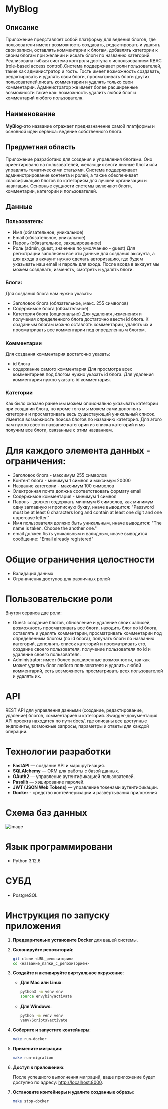 # MyBlog
## Описание
  Приложение представляет собой платформу для ведения блогов, где пользователи имеют возможность создавать, редактировать и удалять свои записи, оставлять комментарии к блогам, добавлять категории к своим блогам при желании и искать блоги по названию категорий.
  Реализована гибкая система контроля доступа с использованием RBAC (role-based access control).Система поддерживает роли пользователей, такие как администратор и гость. Гость имеет возможность создавать, редактировать и удалять свои блоги, просматривать блоги других пользователей,писать комментарии и удалять только свои комментарии. Администратор же имеет более расширенные возможности такие как: возможность удалить любой блог и комментарий любого пользователя.


 ## Наименование
 **MyBlog**-это название отражает предназначение самой платформы и основной идеи сервиса: ведение собственного блога.

 ## Предметная область
 Приложение разработано для создания и управления блогами. Оно ориентировано на пользователей, желающих вести личные блоги или управлять тематическими статьями. Система поддерживает администрирование контента и ролей, а также обеспечивает классификацию блогов по категориям для лучшей организации и навигации. Основные сущности системы включают блоги, комментарии, категории и пользователей.

 ## Данные
 ### Пользователь:
 * Имя (обязательное, уникальное)
 * Email (обязательное, уникальное)
 * Пароль (обязательное, захэшированное)
 * Роль (admin, guest, значение по умолчанию - guest)
Для регистрации заполняем все эти данные для создания аккаунта, а для входа в аккаунт нужно сделать авторизацию, где будем указывать наш email и пароль для входа.
После входа в аккаунт мы можем создавать, изменять, смотреть и удалять блоги.
### Блоги:
Для создания блога нам нужно указать:
 * Заголовок блога (обязательное, макс. 255 символов)
 * Содержимое блога (обязательное)
 * Категория блога (опционально)
Для удаления ,изменения и получения определенного блога достаточно ввести id блога.
К созданным блогам можно оставлять комментарии, удалять их и просматривать все комментарии под определенным блогом.
### Комментарии
Для создания комментария достаточно указать:
* id блога
* содержание самого комментария
Для просмотра всех комментариев под блогом нужно указать id блога.
Для удаления комментария нужно указать id комментария.
### Категории
Как было сказано ранее мы можем опционально указывать категории при создании блога, но кроме того мы можем сами дополнять категории и просматривать весь существующий уникальный список.
Имеется возможность поиска блогов по названию категория. Для этого нам нужно ввести название категории из списка категорий и мы получим все блоги, связанные с этим названием.

# Для каждого элемента данных - ограничения:
* Заголовок блога - максимум 255 символов
* Контент блога - минимум 1 символ и максимум 20000
* Название категории - максимум 100 символов
* Электронная почта должна соответствовать формату email
* Содержимое комментария - минимум 1 символ
* Пароль - должен содержать минимум 6 символов, как минимум одну заглавную и прописную букву, иначе выводится: "Password must be at least 6 characters long and contain at least one digit and one uppercase letter."
* Имя пользователя должно быть уникальным, иначе выводится: "The name is taken. Choose the another one."
* email должен быть уникальным и валидным, иначе выводится сообщение: "Email already registered"

# Общие ограничения целостности
* Валидация данных
* Ограничения доступов для различных ролей

# Пользовательские роли
Внутри сервиса две роли:
* Guest: создание блогов, обновление и удаление своих записей, возможность просматривать все блоги, находить блог по id блога, оставлять и удалять комментарии, просматривать комментарии под определенным блогом (по id блога), получать блоги по названию категорий, дополнять список категорий и просматривать его, создание своего пользователя, получение пользователя по id и удаление своего пользователя.
* Administrator: имеет более расширенные возможности, так как может удалить блог любого пользователя и удалить любой комментарий, есть возможность просматривать всех пользователей и удалять их.

# API
REST API для управления данными (создание, редактирование, удаление) блогов, комментариев и категорий.
Swagger-документация API проекта находится по пути docs/, где описаны все доступные эндпоинты, возможные запросы, параметры и ответы для каждой операции.

# Технологии разработки
* **FastAPI** — создание API и маршрутизация.
* **SQLAlchemy** — ORM для работы с базой данных.
* **OAuth2** — управление аутентификацией пользователей.
* **Passlib** — хэширование паролей.
* **JWT (JSON Web Tokens)** — управление токенами аутентификации.
* **Docker** - средство контейнеризации и развёртывания приложения

# Схема баз данных

![image](https://github.com/user-attachments/assets/84bf9a97-1243-47d7-b490-65e7d5440029)




# Язык программировани
* Python 3.12.6

# СУБД
* PostgreSQL

# Инструкция по запуску приложения

1. **Предварительно установите Docker** для вашей системы.

2. **Склонируйте репозиторий**:

   ```bash
   git clone <URL_репозитория>
   cd <название_папки_с_репозиторием>
   ```

3. **Создайте и активируйте виртуальное окружение**:

   - **Для Mac или Linux**:
     ```bash
     python3 -m venv env
     source env/bin/activate
     ```

   - **Для Windows**:
     ```bash
     python -m venv venv
     venv\Scripts\activate
     ```

4. **Соберите и запустите контейнеры**:

   ```bash
   make run-docker
   ```

5. **Примените миграции**:

   ```bash
   make run-migration
   ```

6. **Доступ к приложению**:

   После успешного выполнения миграций, ваше приложение будет доступно по адресу: [http://localhost:8000](http://localhost:8000).

7. **Остановите контейнеры и удалите созданные образы**:

   ```bash
   make stop-docker



